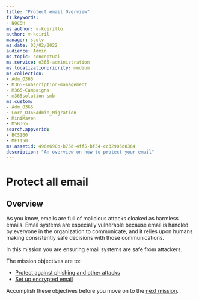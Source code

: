 ```yaml
---
title: "Protect email Overview"
f1.keywords:
- NOCSH
ms.author: v-kcirillo
author: v-kciril
manager: scotv
ms.date: 03/02/2022
audience: Admin
ms.topic: conceptual
ms.service: o365-administration
ms.localizationpriority: medium
ms.collection: 
- Adm_O365
- M365-subscription-management 
- M365-Campaigns
- m365solution-smb
ms.custom:
- Adm_O365
- Core_O365Admin_Migration
- MiniMaven
- MSB365
search.appverid:
- BCS160
- MET150
ms.assetid: 496e690b-b75d-4ff5-bf34-cc32905d0364
description: "An overview on how to protect your email"
---
```


# Protect all email

## Overview

As you know, emails are full of malicious attacks cloaked as harmless emails. Email systems are especially vulnerable because email is handled by everyone in the organization to communicate, and it relies upon humans making consistently safe decisions with those communications. 

In this mission you are ensuring email systems are safe from attackers. 

The mission objectives are to:

- [Protect against phishing and other attacks](m365-campaigns-phishing-an-attacks.md)
- [Set up encrypted email](send-encrypted-email.md)

Accomplish these objectives before you move on to the [next mission](m365bp-collaborate-share-securely.md).
   
<!---
To protect email:

All users should learn how to protect the organizations email systems by learning about [phishing and other attacks](m365-campaigns-phishing-and-attacks.md) and to use [encryption](send-encrypted-email.md). This [infographic](m365-campaigns-protect-campaign-infographic.md) can also help your users understand how to help protect your business from online threats.
--->

<!---
## Admins: Set up Microsoft 365

The following diagram describes how admins set up Microsoft 365.

![Steps to set up Microsoft 365.](../media/M365-democracy-SetUpProcess.png)

After you've [signed up for Microsoft 365 Business Premium](../admin/admin-overview/sign-up-for-office-365.md)), complete setup by [running the setup wizard](../business/set-up.md?toc=/microsoft-365/campaigns/toc.json) to configure the core settings.

For all organizations, bump up security protection by: [protecting admin accounts](m365bp-protect-admin-accounts.md), [protecting access to mail and data](m365bp-conditional-access.md), and [increasing threat protection](m365bp-increase-protection.md).

## Everyone: Set up your devices

Users will need to take a few minutes to set up devices to work with this environment. For your key users (those who are the highest value targets for hackers), you can set up and pre-configure new devices. This helps them to get started when they sign in with their Microsoft 365 credentials.

:::image type="content" source="../media/m365-democracy-user-device-setup.png" alt-text="User device setup process.":::
  
To set up user devices:

1. Each user [sets up their mobile devices](../business/set-up-mobile-devices.md?toc=%2Fmicrosoft-365%2Fcampaigns%2Ftoc.json).
2. For unmanaged devices, users set up their [PCs and Macs](m365bp-protect-pcs-macs.md).
For key staff, we recommend that you use [managed devices](../business/set-up-windows-devices.md) for even better protection. For all devices, you'll want to set up [multifactor authentication](m365bp-multifactor-authentication.md).
3. All users should learn how to protect themselves and your campaign by learning about [phishing and other attacks](m365-campaigns-phishing-and-attacks.md). This [infographic](m365-campaigns-protect-campaign-infographic.md) can also help your users understand how to help protect your campaign from online threats.
--->


